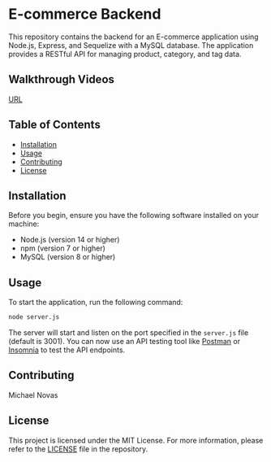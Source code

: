 # E-commerce Backend

This repository contains the backend for an E-commerce application using Node.js, Express, and Sequelize with a MySQL database. The application provides a RESTful API for managing product, category, and tag data.

## Walkthrough Videos

[URL](https://github.com/novasm55/Ecommerce-Backend/blob/b683c70b798fe46f461e3ab2e30f5b079e4b0560/WalkthruVIDEOGitBashSeeding.mp4)

## Table of Contents

- [Installation](#installation)
- [Usage](#usage)
- [Contributing](#contributing)
- [License](#license)

## Installation

Before you begin, ensure you have the following software installed on your machine:

- Node.js (version 14 or higher)
- npm (version 7 or higher)
- MySQL (version 8 or higher)


## Usage

To start the application, run the following command:

```bash
node server.js
```

The server will start and listen on the port specified in the `server.js` file (default is 3001). You can now use an API testing tool like [Postman](https://www.postman.com/) or [Insomnia](https://insomnia.rest/) to test the API endpoints.



## Contributing

Michael Novas

## License

This project is licensed under the MIT License. For more information, please refer to the [LICENSE](LICENSE) file in the repository.